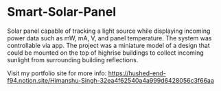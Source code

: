# Smart-Solar-Panel
Solar panel capable of tracking a light source while displaying incoming power data  such as mW, mA, V, and panel temperature. The system was controllable via app. 
The project was a miniature model of a design that could be mounted on the top of highrise buildings to collect incoming sunlight from surrounding building reflections. 

Visit my portfolio site for more info:
https://hushed-end-f94.notion.site/Himanshu-Singh-32ea4f62540a4a999d6428056c3f66aa
